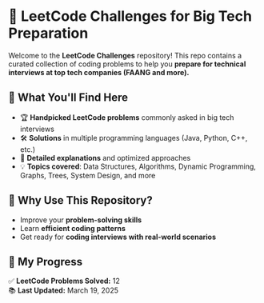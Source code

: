 # 🚀 LeetCode Challenges for Big Tech Preparation

Welcome to the **LeetCode Challenges** repository! This repo contains a curated collection of coding problems to help you **prepare for technical interviews at top tech companies (FAANG and more).**

## 📌 What You'll Find Here
- 🏆 **Handpicked LeetCode problems** commonly asked in big tech interviews  
- 🛠 **Solutions** in multiple programming languages (Java, Python, C++, etc.)  
- 📖 **Detailed explanations** and optimized approaches  
- 💡 **Topics covered**: Data Structures, Algorithms, Dynamic Programming, Graphs, Trees, System Design, and more  

## 🎯 Why Use This Repository?
- Improve your **problem-solving skills**  
- Learn **efficient coding patterns**  
- Get ready for **coding interviews with real-world scenarios**  

## 🏁 My Progress
✅ **LeetCode Problems Solved:** 12  
📚 **Last Updated:** March 19, 2025  
